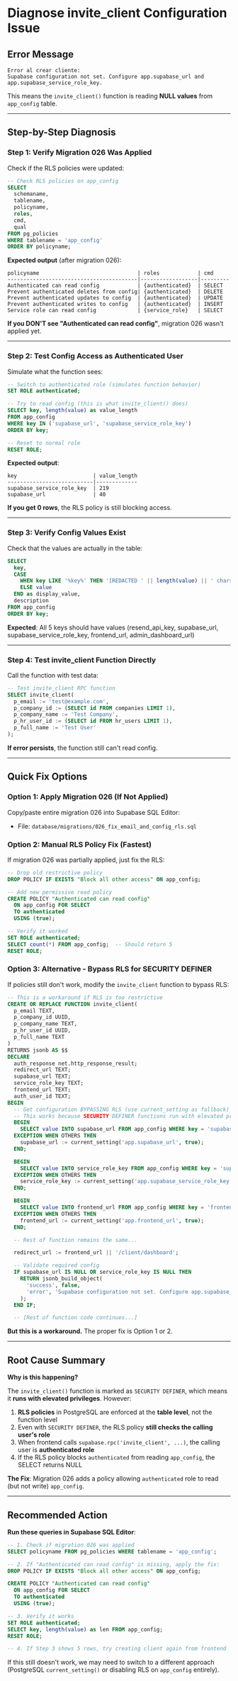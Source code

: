 # Diagnose invite_client Configuration Issue

## Error Message
```
Error al crear cliente:
Supabase configuration not set. Configure app.supabase_url and app.supabase_service_role_key.
```

This means the `invite_client()` function is reading **NULL values** from `app_config` table.

---

## Step-by-Step Diagnosis

### Step 1: Verify Migration 026 Was Applied

Check if the RLS policies were updated:

```sql
-- Check RLS policies on app_config
SELECT
  schemaname,
  tablename,
  policyname,
  roles,
  cmd,
  qual
FROM pg_policies
WHERE tablename = 'app_config'
ORDER BY policyname;
```

**Expected output** (after migration 026):
```
policyname                               | roles            | cmd
-----------------------------------------|------------------|---------
Authenticated can read config            | {authenticated}  | SELECT
Prevent authenticated deletes from config| {authenticated}  | DELETE
Prevent authenticated updates to config  | {authenticated}  | UPDATE
Prevent authenticated writes to config   | {authenticated}  | INSERT
Service role can read config             | {service_role}   | SELECT
```

**If you DON'T see "Authenticated can read config"**, migration 026 wasn't applied yet.

---

### Step 2: Test Config Access as Authenticated User

Simulate what the function sees:

```sql
-- Switch to authenticated role (simulates function behavior)
SET ROLE authenticated;

-- Try to read config (this is what invite_client() does)
SELECT key, length(value) as value_length
FROM app_config
WHERE key IN ('supabase_url', 'supabase_service_role_key')
ORDER BY key;

-- Reset to normal role
RESET ROLE;
```

**Expected output**:
```
key                        | value_length
---------------------------|-------------
supabase_service_role_key  | 219
supabase_url               | 40
```

**If you get 0 rows**, the RLS policy is still blocking access.

---

### Step 3: Verify Config Values Exist

Check that the values are actually in the table:

```sql
SELECT
  key,
  CASE
    WHEN key LIKE '%key%' THEN '[REDACTED ' || length(value) || ' chars]'
    ELSE value
  END as display_value,
  description
FROM app_config
ORDER BY key;
```

**Expected**: All 5 keys should have values (resend_api_key, supabase_url, supabase_service_role_key, frontend_url, admin_dashboard_url)

---

### Step 4: Test invite_client Function Directly

Call the function with test data:

```sql
-- Test invite_client RPC function
SELECT invite_client(
  p_email := 'test@example.com',
  p_company_id := (SELECT id FROM companies LIMIT 1),
  p_company_name := 'Test Company',
  p_hr_user_id := (SELECT id FROM hr_users LIMIT 1),
  p_full_name := 'Test User'
);
```

**If error persists**, the function still can't read config.

---

## Quick Fix Options

### Option 1: Apply Migration 026 (If Not Applied)

Copy/paste entire migration 026 into Supabase SQL Editor:
- File: `database/migrations/026_fix_email_and_config_rls.sql`

### Option 2: Manual RLS Policy Fix (Fastest)

If migration 026 was partially applied, just fix the RLS:

```sql
-- Drop old restrictive policy
DROP POLICY IF EXISTS "Block all other access" ON app_config;

-- Add new permissive read policy
CREATE POLICY "Authenticated can read config"
  ON app_config FOR SELECT
  TO authenticated
  USING (true);

-- Verify it worked
SET ROLE authenticated;
SELECT count(*) FROM app_config;  -- Should return 5
RESET ROLE;
```

### Option 3: Alternative - Bypass RLS for SECURITY DEFINER

If policies still don't work, modify the `invite_client` function to bypass RLS:

```sql
-- This is a workaround if RLS is too restrictive
CREATE OR REPLACE FUNCTION invite_client(
  p_email TEXT,
  p_company_id UUID,
  p_company_name TEXT,
  p_hr_user_id UUID,
  p_full_name TEXT
)
RETURNS jsonb AS $$
DECLARE
  auth_response net.http_response_result;
  redirect_url TEXT;
  supabase_url TEXT;
  service_role_key TEXT;
  frontend_url TEXT;
  auth_user_id TEXT;
BEGIN
  -- Get configuration BYPASSING RLS (use current_setting as fallback)
  -- This works because SECURITY DEFINER functions run with elevated privileges
  BEGIN
    SELECT value INTO supabase_url FROM app_config WHERE key = 'supabase_url';
  EXCEPTION WHEN OTHERS THEN
    supabase_url := current_setting('app.supabase_url', true);
  END;

  BEGIN
    SELECT value INTO service_role_key FROM app_config WHERE key = 'supabase_service_role_key';
  EXCEPTION WHEN OTHERS THEN
    service_role_key := current_setting('app.supabase_service_role_key', true);
  END;

  BEGIN
    SELECT value INTO frontend_url FROM app_config WHERE key = 'frontend_url';
  EXCEPTION WHEN OTHERS THEN
    frontend_url := current_setting('app.frontend_url', true);
  END;

  -- Rest of function remains the same...

  redirect_url := frontend_url || '/client/dashboard';

  -- Validate required config
  IF supabase_url IS NULL OR service_role_key IS NULL THEN
    RETURN jsonb_build_object(
      'success', false,
      'error', 'Supabase configuration not set. Configure app.supabase_url and app.supabase_service_role_key.'
    );
  END IF;

  -- [Rest of function code continues...]
```

**But this is a workaround.** The proper fix is Option 1 or 2.

---

## Root Cause Summary

**Why is this happening?**

The `invite_client()` function is marked as `SECURITY DEFINER`, which means it **runs with elevated privileges**. However:

1. **RLS policies** in PostgreSQL are enforced at the **table level**, not the function level
2. Even with `SECURITY DEFINER`, the RLS policy **still checks the calling user's role**
3. When frontend calls `supabase.rpc('invite_client', ...)`, the calling user is **authenticated role**
4. If the RLS policy blocks `authenticated` from reading `app_config`, the SELECT returns NULL

**The Fix**: Migration 026 adds a policy allowing `authenticated` role to read (but not write) `app_config`.

---

## Recommended Action

**Run these queries in Supabase SQL Editor**:

```sql
-- 1. Check if migration 026 was applied
SELECT policyname FROM pg_policies WHERE tablename = 'app_config';

-- 2. If "Authenticated can read config" is missing, apply the fix:
DROP POLICY IF EXISTS "Block all other access" ON app_config;

CREATE POLICY "Authenticated can read config"
  ON app_config FOR SELECT
  TO authenticated
  USING (true);

-- 3. Verify it works
SET ROLE authenticated;
SELECT key, length(value) as len FROM app_config;
RESET ROLE;

-- 4. If Step 3 shows 5 rows, try creating client again from frontend
```

If this still doesn't work, we may need to switch to a different approach (PostgreSQL `current_setting()` or disabling RLS on `app_config` entirely).

